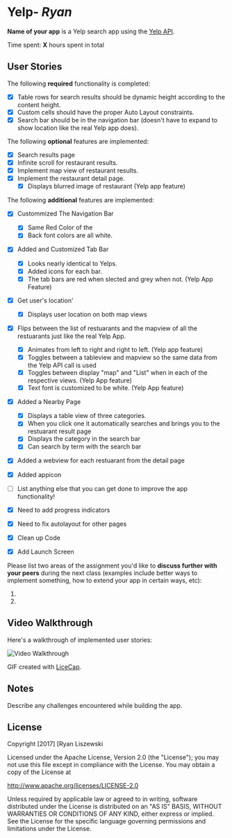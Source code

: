 # Yelp- *Ryan*

**Name of your app** is a Yelp search app using the [Yelp API](http://www.yelp.com/developers/documentation/v2/search_api).

Time spent: **X** hours spent in total

## User Stories

The following **required** functionality is completed:

- [x] Table rows for search results should be dynamic height according to the content height.
- [x] Custom cells should have the proper Auto Layout constraints.
- [x] Search bar should be in the navigation bar (doesn't have to expand to show location like the real Yelp app does).

The following **optional** features are implemented:

- [x] Search results page
- [x] Infinite scroll for restaurant results.
- [x] Implement map view of restaurant results.
- [x] Implement the restaurant detail page.
    - [x] Displays blurred image of restaurant (Yelp app feature)

The following **additional** features are implemented:
- [x] Custommized The Navigation Bar
    - [x] Same Red Color of the 
    - [x] Back font colors are all white. 
- [x] Added and Customized Tab Bar
    - [x] Looks nearly identical to Yelps. 
    - [x] Added icons for each bar. 
    - [x] The tab bars are red when slected and grey when not. (Yelp App Feature)
- [x] Get user's location'
    - [x] Displays user location on both map views 
- [x] Flips between the list of restuarants and the mapview of all the restuarants just like the real Yelp App.
    - [x] Animates from left to right and right to left. (Yelp app feature)
    - [x] Toggles between a tableview and mapview so the same data from the Yelp API call is used 
    - [x] Toggles between display "map" and "List" when in each of the respective views. (Yelp App feature)
    - [x] Text font is customized to be white. (Yelp App feature)
- [x] Added a Nearby Page 
    - [x] Displays a table view of three categories. 
    - [x] When you click one it automatically searches and brings you to the restuarant result page 
    - [x] Displays the category in the search bar 
    - [x] Can search by term with the search bar 
- [x] Added a webview for each restuarant from the detail page 
- [x] Added appicon 


- [ ] List anything else that you can get done to improve the app functionality!
- [x] Need to add progress indicators 
- [x] Need to fix autolayout for other pages 
- [x] Clean up Code
- [x] Add Launch Screen 

Please list two areas of the assignment you'd like to **discuss further with your peers** during the next class (examples include better ways to implement something, how to extend your app in certain ways, etc):

1. 
2. 

## Video Walkthrough 

Here's a walkthrough of implemented user stories:

<img src='http://i.imgur.com/link/to/your/gif/file.gif' title='Video Walkthrough' width='' alt='Video Walkthrough' />

GIF created with [LiceCap](http://www.cockos.com/licecap/).

## Notes

Describe any challenges encountered while building the app.

## License

Copyright [2017] [Ryan Liszewski

Licensed under the Apache License, Version 2.0 (the "License");
you may not use this file except in compliance with the License.
You may obtain a copy of the License at

http://www.apache.org/licenses/LICENSE-2.0

Unless required by applicable law or agreed to in writing, software
distributed under the License is distributed on an "AS IS" BASIS,
WITHOUT WARRANTIES OR CONDITIONS OF ANY KIND, either express or implied.
See the License for the specific language governing permissions and
limitations under the License.

